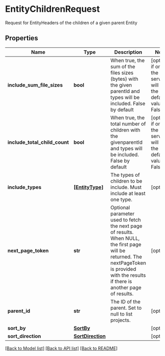 # EntityChildrenRequest

Request for EntityHeaders of the children of a given parent Entity
## Properties
Name | Type | Description | Notes
------------ | ------------- | ------------- | -------------
**include_sum_file_sizes** | **bool** | When true, the sum of the files sizes (bytes) with the given parentId and types will be included. False by default | [optional]  if omitted the server will use the default value of False
**include_total_child_count** | **bool** | When true, the total number of children with the givenparentId and types will be included. False by default | [optional]  if omitted the server will use the default value of False
**include_types** | [**[EntityType]**](EntityType.md) | The types of children to be include. Must include at least one type. | [optional] 
**next_page_token** | **str** | Optional parameter used to fetch the next page of results. When NULL, the first page will be returned. The nextPageToken is provided with the results if there is another page of results. | [optional] 
**parent_id** | **str** | The ID of the parent. Set to null to list projects. | [optional] 
**sort_by** | [**SortBy**](SortBy.md) |  | [optional] 
**sort_direction** | [**SortDirection**](SortDirection.md) |  | [optional] 

[[Back to Model list]](../README.md#documentation-for-models) [[Back to API list]](../README.md#documentation-for-api-endpoints) [[Back to README]](../README.md)


